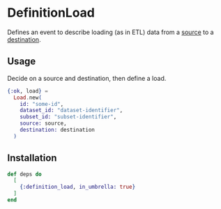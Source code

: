 # DefinitionLoad

Defines an event to describe loading (as in ETL) data from a
[source](../protocol_source/README.md) to a [destination](../protocol_destination/README.md).

## Usage

Decide on a source and destination, then define a load.

```elixir
{:ok, load} =
  Load.new(
    id: "some-id",
    dataset_id: "dataset-identifier",
    subset_id: "subset-identifier",
    source: source,
    destination: destination
  )
```

## Installation

```elixir
def deps do
  [
    {:definition_load, in_umbrella: true}
  ]
end
```

